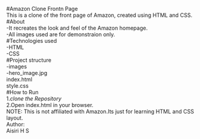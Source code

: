 #Amazon Clone Frontn Page<br>
This is a clone of the front page of Amazon, created using  HTML and CSS.<br>
#About<br>
-It recreates the look and feel of the Amazon homepage.<br>
-All images used are for demonstraion only.<br>
#Technologies used<br>
-HTML<br>
-CSS<br>
#Project structure<br>
-images<br>
-hero_image.jpg<br>
index.html<br>
style.css<br>
#How to Run<br>
1.*clone the Repository*<br>
2.Open index.html in your browser.<br>
NOTE: This is not affiliated with Amazon.Its just for learning HTML and CSS layout.<br>
Author:<br>
Aisiri H S

